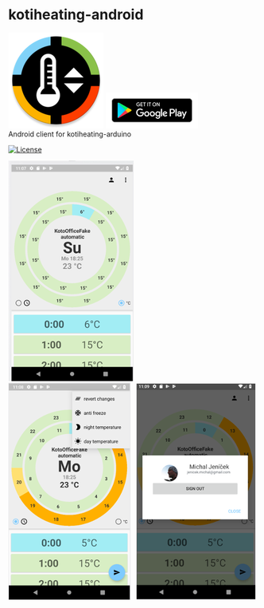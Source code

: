 # kotiheating-android

![RemoteControlLauncher](./app/src/main/res/mipmap-xxxhdpi/ic_launcher_round.png "RemoteControlLauncher") <a href="https://play.google.com/store/apps/details?id=cz.kotox.kotiheating"><img src="./extras/banner/google-play-badge.png" height="72"/></a>&nbsp;<br/>
Android client for kotiheating-arduino  
  
[![License](https://img.shields.io/badge/License-Apache%202.0-blue.svg)](https://opensource.org/licenses/Apache-2.0)
  
![RemoteControlMain](./extras/screens/kh_main.png "RemoteControlMain")&nbsp;
![RemoteControlQuickOption](./extras/screens/kh_quick_option.png "RemoteControlQuickOption") &nbsp;
![RemoteControlUser](./extras/screens/kh_user.png "RemoteControlUser")&nbsp;<br/><br/>

